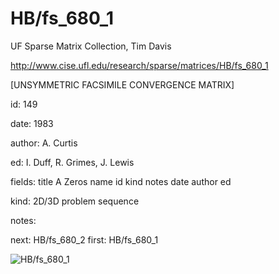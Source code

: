 # HB/fs_680_1

 UF Sparse Matrix Collection, Tim Davis

 http://www.cise.ufl.edu/research/sparse/matrices/HB/fs_680_1

 [UNSYMMETRIC FACSIMILE CONVERGENCE MATRIX]

 id: 149

 date: 1983

 author: A. Curtis

 ed: I. Duff, R. Grimes, J. Lewis

 fields: title A Zeros name id kind notes date author ed

 kind: 2D/3D problem sequence

 notes:

 next: HB/fs_680_2 first: HB/fs_680_1

![HB/fs_680_1](http://www2.research.att.com/~yifanhu/GALLERY/GRAPHS/GIF_SMALL/HB@fs_680_1.gif)